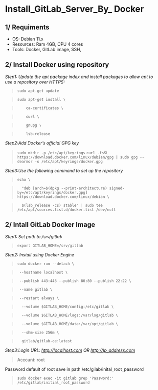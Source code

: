 # Install_GitLab_Server_By_ Docker
## 1/ Requiments
- OS: Debian 11.x
- Resources: Ram 4GB, CPU 4 cores
- Tools: Docker, GitLab image, SSH, 

## 2/ Install Docker using repository
*Step1: Update the apt package index and install packages to allow apt to use a repository over HTTPS:*
>`sudo apt-get update`

>`sudo apt-get install \`

>`    ca-certificates \`

>`    curl \`

>`    gnupg \`

>`    lsb-release`

*Step2:Add Docker’s official GPG key*
>`sudo mkdir -p /etc/apt/keyrings`
>`curl -fsSL https://download.docker.com/linux/debian/gpg | sudo gpg --dearmor -o /etc/apt/keyrings/docker.gpg`

*Step3:Use the following command to set up the repository*
>`echo \`

>`  "deb [arch=$(dpkg --print-architecture) signed-by=/etc/apt/keyrings/docker.gpg] https://download.docker.com/linux/debian \`

>`  $(lsb_release -cs) stable" | sudo tee /etc/apt/sources.list.d/docker.list /dev/null`

## 2/ Intall GitLab Docker Image
*Step1: Set path to /srv/gitlab*

>`export GITLAB_HOME=/srv/gitlab`

*Step2: Install using Docker Engine*

>`sudo docker run --detach \`

>` --hostname localhost \`

>` --publish 443:443 --publish 80:80 --publish 22:22 \`

>` --name gitlab \`

>` --restart always \`

>`  --volume $GITLAB_HOME/config:/etc/gitlab \`

>`  --volume $GITLAB_HOME/logs:/var/log/gitlab \`

>`  --volume $GITLAB_HOME/data:/var/opt/gitlab \`

>`  --shm-size 256m \`

>`  gitlab/gitlab-ce:latest`

*Step3:Login*
*URL: http://localhost.com OR http://Ip_address.com*

>Account: root

Password default of root save in path /etc/gilab/inital_root_password

> `sudo docker exec -it gitlab grep 'Password:' /etc/gitlab/initial_root_password`